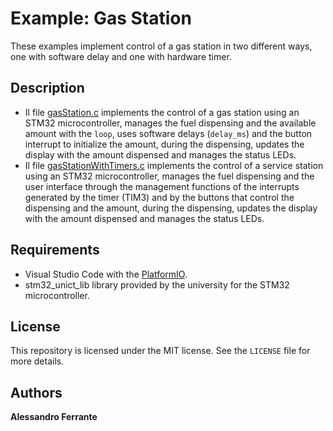 # Example: Gas Station
These examples implement control of a gas station in two different ways, one with software delay and one with hardware timer.
## Description
- Il file [gasStation.c](https://github.com/AlessandroFerrante/Embedded-Systems/blob/main/Examples/GasStation/gasStation.c) implements the control of a gas station using an STM32 microcontroller, manages the fuel dispensing and the available amount with the `loop`, uses software delays (`delay_ms`) and the button interrupt to initialize the amount, during the dispensing, updates the display with the amount dispensed and manages the status LEDs.
-  Il file [gasStationWithTimers.c](https://github.com/AlessandroFerrante/Embedded-Systems/blob/main/Examples/GasStation/gasStationWithTimers.c) implements the control of a service station using an STM32 microcontroller, manages the fuel dispensing and the user interface through the management functions of the interrupts generated by the timer (TIM3) and by the buttons that control the dispensing and the amount, during the dispensing, updates the display with the amount dispensed and manages the status LEDs.

## Requirements
- Visual Studio Code with the [PlatformIO](https://platformio.org/).
- stm32_unict_lib library provided by the university for the STM32 microcontroller.

## License
This repository is licensed under the MIT license. See the `LICENSE` file for more details.

## Authors
**Alessandro Ferrante**
